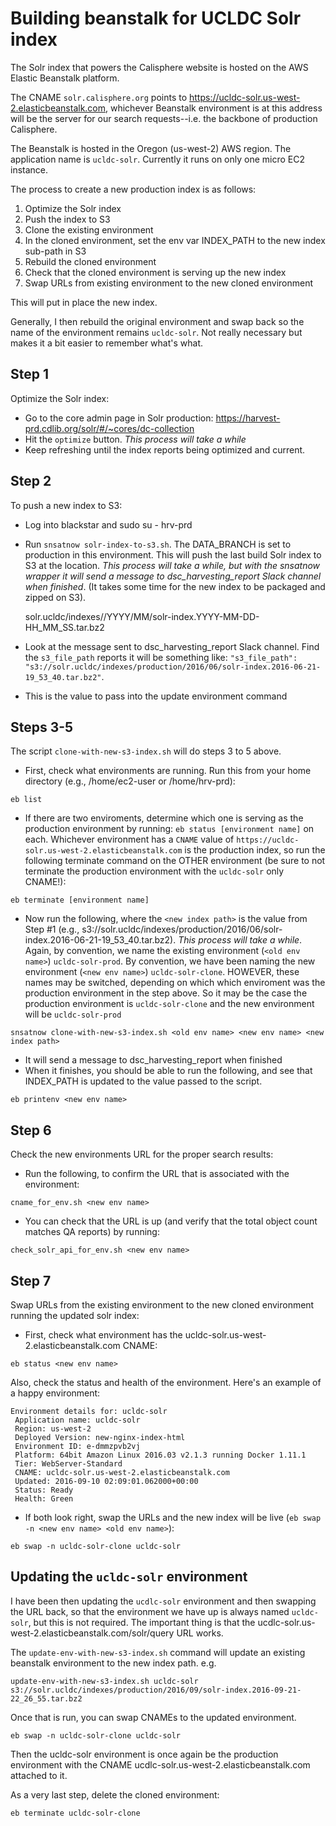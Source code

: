 # Building beanstalk for UCLDC Solr index

The Solr index that powers the Calisphere website is hosted on the AWS Elastic Beanstalk platform.

The CNAME `solr.calisphere.org` points to https://ucldc-solr.us-west-2.elasticbeanstalk.com, whichever Beanstalk environment is at this address will be the server for our search requests--i.e. the backbone of production Calisphere.

The Beanstalk is hosted in the Oregon (us-west-2) AWS region. The application name is `ucldc-solr`. Currently it runs on only one micro EC2 instance.

The process to create a new production index is as follows:

1. Optimize the Solr index
2. Push the index to S3
3. Clone the existing environment
4. In the cloned environment, set the env var INDEX_PATH to the new index sub-path in S3
5. Rebuild the cloned environment
6. Check that the cloned environment is serving up the new index
7. Swap URLs from existing environment to the new cloned environment

This will put in place the new index.

Generally, I then rebuild the original environment and swap back so the name of the environment remains `ucldc-solr`. Not really necessary but makes it a bit easier to remember what's what.

## Step 1
Optimize the Solr index: 
* Go to the core admin page in Solr production:
https://harvest-prd.cdlib.org/solr/#/~cores/dc-collection
* Hit the `optimize` button. *This process will take a while*
* Keep refreshing until the index reports being optimized and current.

## Step 2
To push a new index to S3: 

* Log into blackstar and sudo su - hrv-prd
* Run `snsatnow solr-index-to-s3.sh`. The DATA_BRANCH is set to production in this environment.  This will push the last build Solr index to S3 at the location. *This process will take a while, but with the snsatnow wrapper it will send a message to dsc_harvesting_report Slack channel when finished*. (It takes some time for the new index to be packaged and zipped on S3).

    solr.ucldc/indexes//YYYY/MM/solr-index.YYYY-MM-DD-HH_MM_SS.tar.bz2

* Look at the message sent to dsc_harvesting_report Slack channel. Find the `s3_file_path` reports it will be something like: `"s3_file_path": "s3://solr.ucldc/indexes/production/2016/06/solr-index.2016-06-21-19_53_40.tar.bz2"`. 
* This is the value to pass into the update environment command

## Steps 3-5
The script `clone-with-new-s3-index.sh` will do steps 3 to 5 above.

* First, check what environments are running.  Run this from your home directory (e.g., /home/ec2-user or /home/hrv-prd):
```shell
eb list
```
* If there are two enviroments, determine which one is serving as the production environment by running: `eb status [environment name]` on each. Whichever environment has a `CNAME` value of `https://ucldc-solr.us-west-2.elasticbeanstalk.com` is the production index, so run the following terminate command on the OTHER environment (be sure to not terminate the production environment with the `ucldc-solr` only CNAME!):
```shell
eb terminate [environment name]
```
* Now run the following, where the `<new index path>` is the value from Step #1 (e.g., s3://solr.ucldc/indexes/production/2016/06/solr-index.2016-06-21-19_53_40.tar.bz2). *This process will take a while*.  Again, by convention, we name the existing environment (`<old env name>`) `ucldc-solr-prod`.  By convention, we have been naming the new environment (`<new env name>`) `ucldc-solr-clone`. HOWEVER, these names may be switched, depending on which which enviroment was the production environment in the step above. So it may be the case the production environment is `ucldc-solr-clone` and the new environment will be `ucldc-solr-prod`   
```shell
snsatnow clone-with-new-s3-index.sh <old env name> <new env name> <new index path>
```

* It will send a message to dsc_harvesting_report when finished
* When it finishes, you should be able to run the following, and see that INDEX_PATH is updated to the value passed to the script.
```shell
eb printenv <new env name>
```

## Step 6
Check the new environments URL for the proper search results:

* Run the following, to confirm the URL that is associated with the environment: 
```shell
cname_for_env.sh <new env name>
```

* You can check that the URL is up (and verify that the total object count matches QA reports) by running:
```shell
check_solr_api_for_env.sh <new env name>
```

## Step 7
Swap URLs from the existing environment to the new cloned environment running the updated solr index:

* First, check what environment has the ucldc-solr.us-west-2.elasticbeanstalk.com CNAME:
```shell
eb status <new env name>
```

Also, check the status and health of the environment.  Here's an example of a happy environment:
```
Environment details for: ucldc-solr
 Application name: ucldc-solr
 Region: us-west-2
 Deployed Version: new-nginx-index-html
 Environment ID: e-dmmzpvb2vj
 Platform: 64bit Amazon Linux 2016.03 v2.1.3 running Docker 1.11.1
 Tier: WebServer-Standard
 CNAME: ucldc-solr.us-west-2.elasticbeanstalk.com
 Updated: 2016-09-10 02:09:01.062000+00:00
 Status: Ready
 Health: Green
 ```

* If both look right, swap the URLs and the new index will be live (`eb swap -n <new env name> <old env name>`):

```shell
eb swap -n ucldc-solr-clone ucldc-solr
```


## Updating the `ucldc-solr` environment
I have been then updating the `ucdlc-solr` environment and then swapping the URL back, so that the environment we have up is always named `ucldc-solr`, but this is not required. The important thing is that the ucdlc-solr.us-west-2.elasticbeanstalk.com/solr/query URL works.

The `update-env-with-new-s3-index.sh` command will update an existing beanstalk environment to the new index path. e.g.

`update-env-with-new-s3-index.sh ucldc-solr s3://solr.ucldc/indexes/production/2016/09/solr-index.2016-09-21-22_26_55.tar.bz2`

Once that is run, you can swap CNAMEs to the updated environment.

`eb swap -n ucldc-solr-clone ucldc-solr`

Then the ucldc-solr environment is once again be the production environment with the CNAME ucdlc-solr.us-west-2.elasticbeanstalk.com attached to it.

As a very last step, delete the cloned environment:

`eb terminate ucldc-solr-clone`
